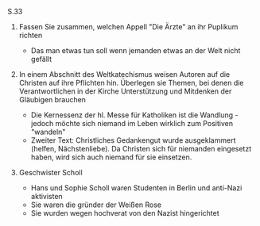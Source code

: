 S.33

1. Fassen Sie zusammen, welchen Appell "Die Ärzte" an ihr Puplikum richten
	+ Das man etwas tun soll wenn jemanden etwas an der Welt nicht gefällt

2. In einem Abschnitt des Weltkatechismus weisen Autoren auf die Christen auf ihre Pflichten hin. Überlegen sie Themen, bei denen die Verantwortlichen in der Kirche Unterstützung und Mitdenken der Gläubigen brauchen
	* Die Kernessenz der hl. Messe für Katholiken ist die Wandlung -jedoch möchte sich niemand im Leben wirklich zum Positiven "wandeln"
	* Zweiter Text: Christliches Gedankengut wurde ausgeklammert (helfen, Nächstenliebe). Da Christen sich für niemanden eingesetzt haben, wird sich auch niemand für sie einsetzen.

3. Geschwister Scholl
	* Hans und Sophie Scholl waren Studenten in Berlin und anti-Nazi aktivisten
	* Sie waren die gründer der Weißen Rose
	* Sie wurden wegen hochverat von den Nazist hingerichtet